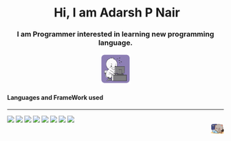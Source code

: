 <h1 align="center">
    <img /> Hi, I am Adarsh P Nair
</h1>

<div align="center">
<h3>
    I am Programmer interested in learning new programming language.
</h3>
<img src="./assets/monitor-screens.gif" width="70px"/>
</div>

<div>
<h4>Languages and FrameWork used </h4>
<hr/>
<img src="https://cdn-icons-png.flaticon.com/512/143/143655.png" width="50px">
<img src="https://cdn-icons-png.flaticon.com/512/5968/5968292.png" width="50px">
<img src="https://cdn-icons-png.flaticon.com/512/919/919826.png" width="50px">
<img src="https://cdn-icons-png.flaticon.com/512/919/919851.png" width="50px">
<img src="https://cdn-icons-png.flaticon.com/512/919/919852.png" width="50px">
<img src="https://cdn-icons-png.flaticon.com/512/919/919841.png"width="50px">
<img src="https://cdn-icons-png.flaticon.com/512/919/919854.png" width="50px">
<img src="https://cdn-icons-png.flaticon.com/512/919/919825.png" width="50px">
</div>

<div align="right">
<img src="./assets/goma-cat.gif" width="30"/>
</div>

